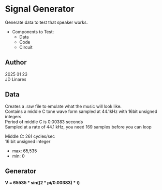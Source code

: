# Signal Generator
Generate data to test that speaker works.
- Components to Test: 
  - Data
  - Code
  - Circuit

## Author 
2025 01 23   
JD Linares   

## Data
Creates a .raw file to emulate what the music will look like.  
Contains a middle C tone wave form sampled at 44.1kHz with 16bit unsigned integers  
Period of middle C is 0.00383 seconds  
Sampled at a rate of 44.1 kHz, you need 169 samples before you can loop  

Middle C: 261 cycles/sec  
16 bit unsigned integer   
- max: 65,535 
- min: 0

## Generator
__V = 65535 * sin((2 * pi/0.00383) * t)__




